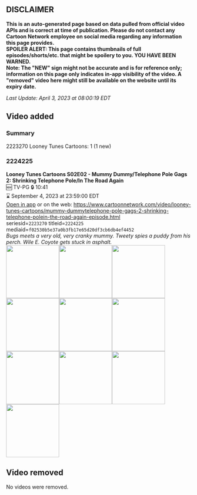 ## DISCLAIMER
**This is an auto-generated page based on data pulled from official video APIs and is correct at time of publication. Please do not contact any Cartoon Network employee on social media regarding any information this page provides.**  
**SPOILER ALERT: This page contains thumbnails of full episodes/shorts/etc. that might be spoilery to you. YOU HAVE BEEN WARNED.**  
**Note: The "NEW" sign might not be accurate and is for reference only; information on this page only indicates in-app visibility of the video. A "removed" video here might still be available on the website until its expiry date.**  

_Last Update: April 3, 2023 at 08:00:19 EDT_
## Video added
### Summary
2223270 Looney Tunes Cartoons: 1 (1 new)  
### 2224225
**Looney Tunes Cartoons S02E02 - Mummy Dummy/Telephone Pole Gags 2: Shrinking Telephone Pole/In The Road Again**  
🆕 TV-PG 🔒 10:41  
⌛ September 4, 2023 at 23:59:00 EDT  
[Open in app](https://cnvideo.sercomkc.org/redirector.html?type=cnapp&seriesid=2223270&titleid=2224225&mediaid=f02530b5e37a0b3fb17e65d20df3cb6db4ef4452) or on the web: https://www.cartoonnetwork.com/video/looney-tunes-cartoons/mummy-dummytelephone-pole-gags-2-shrinking-telephone-polein-the-road-again-episode.html  
seriesid=`2223270` titleid=`2224225` mediaid=`f02530b5e37a0b3fb17e65d20df3cb6db4ef4452`  
_Bugs meets a very old, very cranky mummy. Tweety spies a puddy from his perch. Wile E. Coyote gets stuck in asphalt._  
<a href="https://s3.amazonaws.com/cartoonorchestrator/2224225_001_1280x720.jpg"><img src="https://s3.amazonaws.com/cartoonorchestrator/2224225_001_640x360.jpg" height="144px" /></a><a href="https://s3.amazonaws.com/cartoonorchestrator/2224225_002_1280x720.jpg"><img src="https://s3.amazonaws.com/cartoonorchestrator/2224225_002_640x360.jpg" height="144px" /></a><a href="https://s3.amazonaws.com/cartoonorchestrator/2224225_003_1280x720.jpg"><img src="https://s3.amazonaws.com/cartoonorchestrator/2224225_003_640x360.jpg" height="144px" /></a><a href="https://s3.amazonaws.com/cartoonorchestrator/2224225_004_1280x720.jpg"><img src="https://s3.amazonaws.com/cartoonorchestrator/2224225_004_640x360.jpg" height="144px" /></a><a href="https://s3.amazonaws.com/cartoonorchestrator/2224225_005_1280x720.jpg"><img src="https://s3.amazonaws.com/cartoonorchestrator/2224225_005_640x360.jpg" height="144px" /></a><a href="https://s3.amazonaws.com/cartoonorchestrator/2224225_006_1280x720.jpg"><img src="https://s3.amazonaws.com/cartoonorchestrator/2224225_006_640x360.jpg" height="144px" /></a><a href="https://s3.amazonaws.com/cartoonorchestrator/2224225_007_1280x720.jpg"><img src="https://s3.amazonaws.com/cartoonorchestrator/2224225_007_640x360.jpg" height="144px" /></a><a href="https://s3.amazonaws.com/cartoonorchestrator/2224225_008_1280x720.jpg"><img src="https://s3.amazonaws.com/cartoonorchestrator/2224225_008_640x360.jpg" height="144px" /></a><a href="https://s3.amazonaws.com/cartoonorchestrator/2224225_009_1280x720.jpg"><img src="https://s3.amazonaws.com/cartoonorchestrator/2224225_009_640x360.jpg" height="144px" /></a><a href="https://s3.amazonaws.com/cartoonorchestrator/2224225_010_1280x720.jpg"><img src="https://s3.amazonaws.com/cartoonorchestrator/2224225_010_640x360.jpg" height="144px" /></a>
## Video removed
No videos were removed.  
